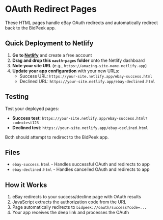 # OAuth Redirect Pages

These HTML pages handle eBay OAuth redirects and automatically redirect back to the BidPeek app.

## Quick Deployment to Netlify

1. **Go to [Netlify](https://netlify.com)** and create a free account
2. **Drag and drop this `oauth-pages` folder** onto the Netlify dashboard
3. **Note your site URL** (e.g., `https://amazing-site-name.netlify.app`)
4. **Update your app configuration** with your new URLs:
   - Success URL: `https://your-site.netlify.app/ebay-success.html`
   - Declined URL: `https://your-site.netlify.app/ebay-declined.html`

## Testing

Test your deployed pages:

- **Success test**: `https://your-site.netlify.app/ebay-success.html?code=test123`
- **Declined test**: `https://your-site.netlify.app/ebay-declined.html`

Both should attempt to redirect to the BidPeek app.

## Files

- `ebay-success.html` - Handles successful OAuth and redirects to app
- `ebay-declined.html` - Handles cancelled OAuth and redirects to app

## How it Works

1. eBay redirects to your success/decline page with OAuth results
2. JavaScript extracts the authorization code from the URL
3. Page automatically redirects to `bidpeek://oauth/success?code=...`
4. Your app receives the deep link and processes the OAuth
